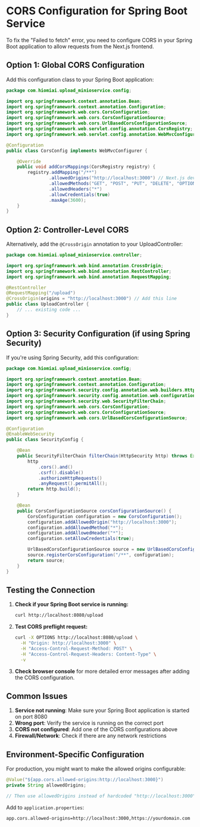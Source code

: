 # CORS Configuration for Spring Boot Service

To fix the "Failed to fetch" error, you need to configure CORS in your Spring Boot application to allow requests from the Next.js frontend.

## Option 1: Global CORS Configuration

Add this configuration class to your Spring Boot application:

```java
package com.hiomiai.upload_minioservice.config;

import org.springframework.context.annotation.Bean;
import org.springframework.context.annotation.Configuration;
import org.springframework.web.cors.CorsConfiguration;
import org.springframework.web.cors.CorsConfigurationSource;
import org.springframework.web.cors.UrlBasedCorsConfigurationSource;
import org.springframework.web.servlet.config.annotation.CorsRegistry;
import org.springframework.web.servlet.config.annotation.WebMvcConfigurer;

@Configuration
public class CorsConfig implements WebMvcConfigurer {

    @Override
    public void addCorsMappings(CorsRegistry registry) {
        registry.addMapping("/**")
                .allowedOrigins("http://localhost:3000") // Next.js development server
                .allowedMethods("GET", "POST", "PUT", "DELETE", "OPTIONS")
                .allowedHeaders("*")
                .allowCredentials(true)
                .maxAge(3600);
    }
}
```

## Option 2: Controller-Level CORS

Alternatively, add the `@CrossOrigin` annotation to your UploadController:

```java
package com.hiomiai.upload_minioservice.controller;

import org.springframework.web.bind.annotation.CrossOrigin;
import org.springframework.web.bind.annotation.RestController;
import org.springframework.web.bind.annotation.RequestMapping;

@RestController
@RequestMapping("/upload")
@CrossOrigin(origins = "http://localhost:3000") // Add this line
public class UploadController {
    // ... existing code ...
}
```

## Option 3: Security Configuration (if using Spring Security)

If you're using Spring Security, add this configuration:

```java
package com.hiomiai.upload_minioservice.config;

import org.springframework.context.annotation.Bean;
import org.springframework.context.annotation.Configuration;
import org.springframework.security.config.annotation.web.builders.HttpSecurity;
import org.springframework.security.config.annotation.web.configuration.EnableWebSecurity;
import org.springframework.security.web.SecurityFilterChain;
import org.springframework.web.cors.CorsConfiguration;
import org.springframework.web.cors.CorsConfigurationSource;
import org.springframework.web.cors.UrlBasedCorsConfigurationSource;

@Configuration
@EnableWebSecurity
public class SecurityConfig {

    @Bean
    public SecurityFilterChain filterChain(HttpSecurity http) throws Exception {
        http
            .cors().and()
            .csrf().disable()
            .authorizeHttpRequests()
            .anyRequest().permitAll();
        return http.build();
    }

    @Bean
    public CorsConfigurationSource corsConfigurationSource() {
        CorsConfiguration configuration = new CorsConfiguration();
        configuration.addAllowedOrigin("http://localhost:3000");
        configuration.addAllowedMethod("*");
        configuration.addAllowedHeader("*");
        configuration.setAllowCredentials(true);

        UrlBasedCorsConfigurationSource source = new UrlBasedCorsConfigurationSource();
        source.registerCorsConfiguration("/**", configuration);
        return source;
    }
}
```

## Testing the Connection

1. **Check if your Spring Boot service is running:**

   ```bash
   curl http://localhost:8080/upload
   ```

2. **Test CORS preflight request:**

   ```bash
   curl -X OPTIONS http://localhost:8080/upload \
     -H "Origin: http://localhost:3000" \
     -H "Access-Control-Request-Method: POST" \
     -H "Access-Control-Request-Headers: Content-Type" \
     -v
   ```

3. **Check browser console** for more detailed error messages after adding the CORS configuration.

## Common Issues

1. **Service not running**: Make sure your Spring Boot application is started on port 8080
2. **Wrong port**: Verify the service is running on the correct port
3. **CORS not configured**: Add one of the CORS configurations above
4. **Firewall/Network**: Check if there are any network restrictions

## Environment-Specific Configuration

For production, you might want to make the allowed origins configurable:

```java
@Value("${app.cors.allowed-origins:http://localhost:3000}")
private String allowedOrigins;

// Then use allowedOrigins instead of hardcoded "http://localhost:3000"
```

Add to `application.properties`:

```properties
app.cors.allowed-origins=http://localhost:3000,https://yourdomain.com
```


